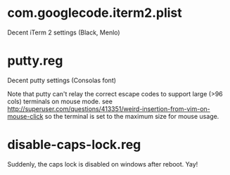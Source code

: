 
# com.googlecode.iterm2.plist

Decent iTerm 2 settings (Black, Menlo)

# putty.reg

Decent putty settings (Consolas font)

Note that putty can't relay the correct escape codes to support large (>96
cols) terminals on mouse mode. see
http://superuser.com/questions/413351/weird-insertion-from-vim-on-mouse-click
so the terminal is set to the maximum size for mouse usage.

# disable-caps-lock.reg

Suddenly, the caps lock is disabled on windows after reboot. Yay!
